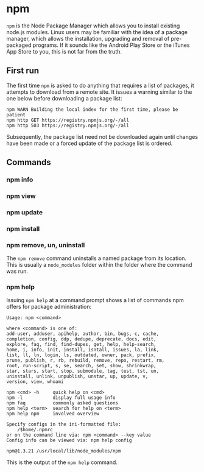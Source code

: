 # npm

`npm` is the Node Package Manager which allows you to install existing node.js
modules. Linux users may be familiar with the idea of a package manager, which
allows the installation, upgrading and removal of pre-packaged programs. If it
sounds like the Android Play Store or the iTunes App Store to you, this is not
far from the truth.

## First run

The first time `npm` is asked to do anything that requires a list of packages,
it attempts to download from a remote site. It issues a warning similar to the
one below before downloading a package list:

    npm WARN Building the local index for the first time, please be patient
    npm http GET https://registry.npmjs.org/-/all
    npm http 503 https://registry.npmjs.org/-/all

Subsequently, the package list need not be downloaded again until changes have
been made or a forced update of the package list is ordered.

## Commands

### npm info

### npm view

### npm update

### npm install

### npm remove, un, uninstall

The `npm remove` command uninstalls a named package from its location. This is
usually a `node_modules` folder within the folder where the command was run.

### npm help

Issuing `npm help` at a command prompt shows a list of commands npm offers for
package administration:

    Usage: npm <command>

    where <command> is one of:
    add-user, adduser, apihelp, author, bin, bugs, c, cache,
    completion, config, ddp, dedupe, deprecate, docs, edit,
    explore, faq, find, find-dupes, get, help, help-search,
    home, i, info, init, install, isntall, issues, la, link,
    list, ll, ln, login, ls, outdated, owner, pack, prefix,
    prune, publish, r, rb, rebuild, remove, repo, restart, rm,
    root, run-script, s, se, search, set, show, shrinkwrap,
    star, stars, start, stop, submodule, tag, test, tst, un,
    uninstall, unlink, unpublish, unstar, up, update, v,
    version, view, whoami

    npm <cmd> -h     quick help on <cmd>
    npm -l           display full usage info
    npm faq          commonly asked questions
    npm help <term>  search for help on <term>
    npm help npm     involved overview

    Specify configs in the ini-formatted file:
        /$home/.npmrc
    or on the command line via: npm <command> --key value
    Config info can be viewed via: npm help config

    npm@1.3.21 /usr/local/lib/node_modules/npm

This is the output of the `npm help` command.
